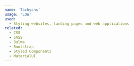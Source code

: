 ```yaml
---
name: 'Tachyons'
usage: 'LOW'
used:
  - Styling websites, landing pages and web applications
related:
  - CSS
  - SASS
  - Bulma
  - Bootstrap
  - Styled Components
  - MaterialUI
---
```

